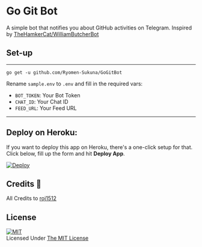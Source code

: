 # Go Git Bot

A simple bot that notifies you about GitHub activities on Telegram. Inspired by [TheHamkerCat/WilliamButcherBot](https://github.com/TheHamkerCat/WilliamButcherBot)

## Set-up
-----------------
`go get -u github.com/Ryomen-Sukuna/GoGitBot`

Rename `sample.env` to `.env` and fill in the required vars:
- `BOT_TOKEN`: Your Bot Token
- `CHAT_ID`: Your Chat ID
- `FEED_URL`: Your Feed URL
-----------------

## Deploy on Heroku:
If you want to deploy this app on Heroku, there's a one-click setup for that. Click below, fill up the form and hit **Deploy App**.

[![Deploy](https://www.herokucdn.com/deploy/button.svg)](https://heroku.com/deploy?template=https://github.com/Ryomen-Sukuna/GoGitBot)

## Credits 📍
All Credits to [roj1512](https://github.com/roj1512)

## **License**
[![MIT](https://upload.wikimedia.org/wikipedia/commons/thumb/0/0c/MIT_logo.svg/200px-MIT_logo.svg.png)](https://opensource.org/licenses/MIT)
<br>Licensed Under <a href="https://opensource.org/licenses/MIT">The MIT License</a>
